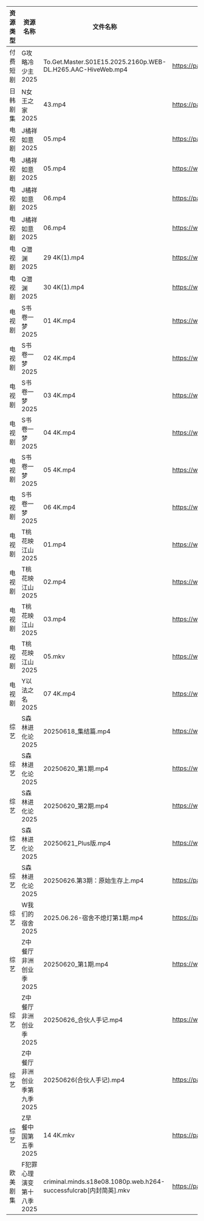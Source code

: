 | 资源类型 | 资源名称             | 文件名称                                                          | 分享链接                                 | 更新时间                |
| ---- | ---------------- | ------------------------------------------------------------- | ------------------------------------ | ------------------- |
| 付费短剧 | G攻略冷少主2025       | To.Get.Master.S01E15.2025.2160p.WEB-DL.H265.AAC-HiveWeb.mp4   | https://pan.quark.cn/s/1914edeeaf5d  | 2025-06-26 16:23:06 |
| 日韩剧集 | N女王之家2025        | 43.mp4                                                        | https://pan.quark.cn/s/a85463f38f49  | 2025-06-26 16:29:48 |
| 电视剧  | J橘祥如意2025        | 05.mp4                                                        | https://pan.quark.cn/s/e2931b477308  | 2025-06-26 16:26:20 |
| 电视剧  | J橘祥如意2025        | 05.mp4                                                        | https://www.alipan.com/s/mmDeGqBz5YJ | 2025-06-26 21:03:52 |
| 电视剧  | J橘祥如意2025        | 06.mp4                                                        | https://pan.quark.cn/s/e2931b477308  | 2025-06-26 16:26:23 |
| 电视剧  | J橘祥如意2025        | 06.mp4                                                        | https://www.alipan.com/s/mmDeGqBz5YJ | 2025-06-26 21:03:51 |
| 电视剧  | Q潜渊2025          | 29 4K(1).mp4                                                  | https://www.alipan.com/s/txagdmiQ5n9 | 2025-06-26 21:04:01 |
| 电视剧  | Q潜渊2025          | 30 4K(1).mp4                                                  | https://www.alipan.com/s/txagdmiQ5n9 | 2025-06-26 21:04:00 |
| 电视剧  | S书卷一梦2025        | 01 4K.mp4                                                     | https://www.alipan.com/s/esC547vA1MK | 2025-06-26 21:04:08 |
| 电视剧  | S书卷一梦2025        | 02 4K.mp4                                                     | https://www.alipan.com/s/esC547vA1MK | 2025-06-26 21:04:07 |
| 电视剧  | S书卷一梦2025        | 03 4K.mp4                                                     | https://www.alipan.com/s/esC547vA1MK | 2025-06-26 21:04:07 |
| 电视剧  | S书卷一梦2025        | 04 4K.mp4                                                     | https://www.alipan.com/s/esC547vA1MK | 2025-06-26 21:04:06 |
| 电视剧  | S书卷一梦2025        | 05 4K.mp4                                                     | https://www.alipan.com/s/esC547vA1MK | 2025-06-26 21:04:06 |
| 电视剧  | S书卷一梦2025        | 06 4K.mp4                                                     | https://www.alipan.com/s/esC547vA1MK | 2025-06-26 21:04:05 |
| 电视剧  | T桃花映江山2025       | 01.mp4                                                        | https://www.alipan.com/s/2b6AjmS7RVi | 2025-06-26 21:04:14 |
| 电视剧  | T桃花映江山2025       | 02.mp4                                                        | https://www.alipan.com/s/2b6AjmS7RVi | 2025-06-26 21:04:13 |
| 电视剧  | T桃花映江山2025       | 03.mp4                                                        | https://www.alipan.com/s/2b6AjmS7RVi | 2025-06-26 21:04:13 |
| 电视剧  | T桃花映江山2025       | 05.mkv                                                        | https://www.alipan.com/s/2b6AjmS7RVi | 2025-06-26 21:04:12 |
| 电视剧  | Y以法之名2025        | 07 4K.mp4                                                     | https://www.alipan.com/s/pQdH7sxTrRw | 2025-06-26 21:04:18 |
| 综艺   | S森林进化论2025       | 20250618_集结篇.mp4                                              | https://www.alipan.com/s/TbVvSKmgvXJ | 2025-06-26 19:04:42 |
| 综艺   | S森林进化论2025       | 20250620_第1期.mp4                                              | https://www.alipan.com/s/TbVvSKmgvXJ | 2025-06-26 19:04:41 |
| 综艺   | S森林进化论2025       | 20250620_第2期.mp4                                              | https://www.alipan.com/s/TbVvSKmgvXJ | 2025-06-26 19:04:41 |
| 综艺   | S森林进化论2025       | 20250621_Plus版.mp4                                            | https://www.alipan.com/s/TbVvSKmgvXJ | 2025-06-26 19:04:40 |
| 综艺   | S森林进化论2025       | 20250626.第3期：原始生存上.mp4                                        | https://pan.quark.cn/s/8327d6c716a3  | 2025-06-26 16:42:03 |
| 综艺   | W我们的宿舍2025       | 2025.06.26-宿舍不熄灯第1期.mp4                                       | https://pan.quark.cn/s/f9a388d84b7d  | 2025-06-26 16:42:42 |
| 综艺   | Z中餐厅非洲创业季2025    | 20250620_第1期.mp4                                              | https://www.alipan.com/s/MMWFugkNYtf | 2025-06-26 14:04:29 |
| 综艺   | Z中餐厅非洲创业季2025    | 20250626_合伙人手记.mp4                                            | https://www.alipan.com/s/MMWFugkNYtf | 2025-06-26 14:04:29 |
| 综艺   | Z中餐厅非洲创业季第九季2025 | 20250626(合伙人手记).mp4                                           | https://pan.quark.cn/s/b593f5a4180b  | 2025-06-26 16:43:09 |
| 综艺   | Z早餐中国第五季2025     | 14 4K.mkv                                                     | https://pan.quark.cn/s/8bf6a96b483b  | 2025-06-26 16:39:26 |
| 欧美剧集 | F犯罪心理演变第十八季2025  | criminal.minds.s18e08.1080p.web.h264-successfulcrab[内封简英].mkv | https://pan.quark.cn/s/38a701ac585c  | 2025-06-26 16:22:29 |
